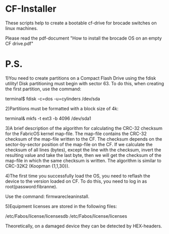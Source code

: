 # CF-Installer
These scripts help to create a bootable cf-drive for brocade switches on linux machines.

Please read the pdf-document "How to install the brocade OS on an empty CF drive.pdf"

# P.S.
1)You need to create partitions on a Compact Flash Drive using the fdisk utility!
Disk partitioning must begin with sector 63. To do this, when creating the first partition, use the command:

terminal$ fdisk -c=dos -u=cylinders /dev/sda

2)Partitions must be formatted with a block size of 4k:

terminal& mkfs -t ext3 -b 4096 /dev/sda1

3)A brief description of the algorithm for calculating the CRC-32 checksum for the FabricOS kernel map-file.
The map-file contains the CRC-32 checksum of the map-file written to the CF. The checksum depends on the sector-by-sector position of the map-file on the CF. If we calculate the checksum of all lines (bytes), except the line with the checksum, invert the resulting value and take the last byte, then we will get the checksum of the map-file in which the same checksum is written. The algorithm is similar to CRC-32K2 (Koopman {1,1,30}).

4)The first time you successfully load the OS, you need to reflash the device to the version loaded on CF. To do this, you need to log in as root(password:fibranne). 

Use the command: firmwarecleaninstall.

5)Equipment licenses are stored in the following files:

/etc/Fabos/license/licensesdb
/etc/Fabos/license/licenses

Theoretically, on a damaged device they can be detected by HEX-headers.
